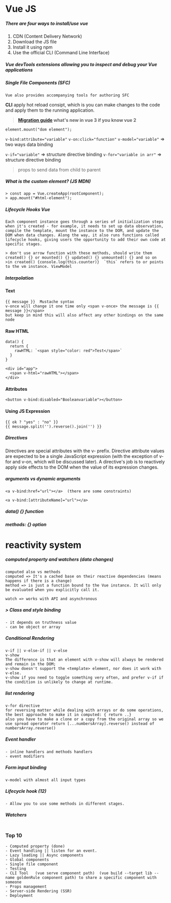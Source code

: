# Vue JS

##### There are four ways to install/use vue
1. CDN  (Content Delivery Network)
2. Download the JS file
3. Install it using npm
4. Use the official CLI  (Command Line Interface)

##### Vue devTools extensions allowing you to inspect and debug your Vue applications 

##### Single File Components (SFC)
```
Vue also provides accompanying tools for authoring SFC
```
**CLI** apply hot reload consipt, which is you can make changes to the code and apply them to the running application.

> **[Migration guide](https://v3.vuejs.org/guide/migration/introduction.html#overview) what's new in vue 3 if you know vue 2**

`element.mount("dom element");`

`v-bind:attribute="variable"`
`v-on:click="function"`
`v-model="variable"`  => two ways data binding

`v-if="variable"` => structure directive binding
`v-for="variable in arr"` => structure directive binding

> props to send data from child to parent

##### What is the custom element? (JS MDN)

```
> const app = Vue.createApp(rootComponent);
> app.mount("#html-element");
```

##### Lifecycle Hooks Vue
```
Each component instance goes through a series of initialization steps when it's created - for example, it needs to set up data observation, compile the template, mount the instance to the DOM, and update the DOM when data changes. Along the way, it also runs functions called lifecycle hooks, giving users the opportunity to add their own code at specific stages.

> don't use arrow function with these methods, should write them created() {} or mounted() {} updated() {} unmounted() {} and so on
>in created() {console.log(this.counter)}  `this` refers to or points to the vm instance. ViewModel
```

##### Interpolation
#### Text
```
{{ message }}  Mustache syntax
v-once will change it one time only <span v-once> the message is {{ message }}</span>
but keep in mind this will also affect any other bindings on the same node
```
#### Raw HTML
```
data() {
  return {
    rawHTML: `<span style="color: red">Test</span>`
  }
}

<div id="app">
  <span v-html="rawHTML"></span>
</div>
```
#### Attributes
```
<button v-bind:disabled="Booleanvariable"></button>
```
#### Using JS Expression
```
{{ ok ? "yes" : "no" }}
{{ message.split('').reverse().join('') }}
```

##### Directives
Directives are special attributes with the v- prefix. Directive attribute values are expected to be a single JavaScript expression (with the exception of v-for and v-on, which will be discussed later). A directive's job is to reactively apply side effects to the DOM when the value of its expression changes.

##### arguments vs dynamic arguments
```
<a v-bind:href="url"></a>  (there are some constraints)

<a v-bind:[attributeName]="url"></a>
```

##### data() {}   function
##### methods: {}  option

# reactivity system

##### computed property and watchers  (data changes)
```
computed also vs methods
computed => It's a cached base on their reactive dependencies (means happens if there is a change)
method => is just a function bound to the Vue instance. It will only be evaluated when you explicitly call it.

watch => works with API and asynchronous
```
##### > Class and style binding
```
- it depends on truthness value
- can be object or array
```

##### Conditional Rendering
```
v-if || v-else-if || v-else
v-show
The difference is that an element with v-show will always be rendered and remain in the DOM;
v-show doesn't support the <template> element, nor does it work with v-else.
v-show if you need to toggle something very often, and prefer v-if if the condition is unlikely to change at runtime.
```

##### list rendering
```
v-for directive
for reversing matter while dealing with arrays or do some operations, the best approache to make it in computed: { return ..}
also you have to make a clone or a copy from the original array so we use spread operator return [...numbersArray].reverse() instead of numbersArray.reverse()
```

##### Event handler
```
- inline handlers and methods handlers
- event modifiers
```
##### Form input binding
```
v-model with almost all input types
```

##### Lifecycle hook  (12)
```
- Allow you to use some methods in different stages.
```
##### Watchers
```

```

### Top 10
```
- Computed property (done)
- Event handling || listen for an event.
- Lazy loading || Async components
- Global components
- Single file component
- Testing
- CLI Tool   (vue serve component path)  (vue build --target lib --name goldenRule component path) to share a specific component with someone
- Props management
- Server-side Rendering (SSR)
- Deployment
```
